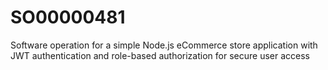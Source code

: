  # SO00000481
Software operation for a simple Node.js eCommerce store application with JWT authentication and role-based authorization for secure user access 
